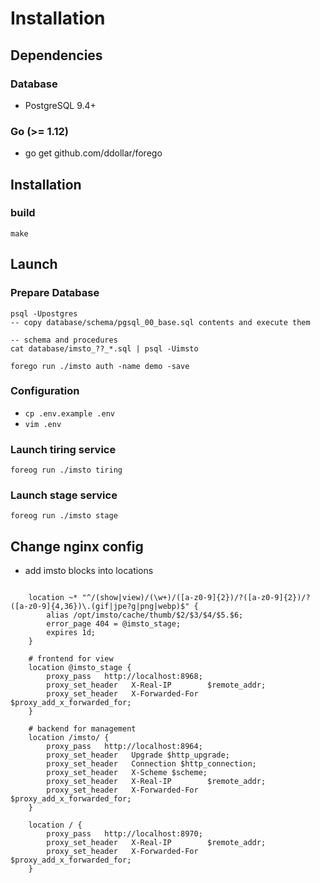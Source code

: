# Installation

## Dependencies

### Database

* PostgreSQL 9.4+

### Go (>= 1.12)

- go get github.com/ddollar/forego

## Installation

### build

    make


## Launch

### Prepare Database

~~~
psql -Upostgres
-- copy database/schema/pgsql_00_base.sql contents and execute them

-- schema and procedures
cat database/imsto_??_*.sql | psql -Uimsto

forego run ./imsto auth -name demo -save
~~~

### Configuration
- `cp .env.example .env`
- `vim .env`

### Launch tiring service
~~~
foreog run ./imsto tiring
~~~


### Launch stage service
~~~
foreog run ./imsto stage
~~~

## Change nginx config

- add imsto blocks into locations

~~~

	location ~* "^/(show|view)/(\w+)/([a-z0-9]{2})/?([a-z0-9]{2})/?([a-z0-9]{4,36})\.(gif|jpe?g|png|webp)$" {
		alias /opt/imsto/cache/thumb/$2/$3/$4/$5.$6;
		error_page 404 = @imsto_stage;
		expires 1d;
	}

	# frontend for view
	location @imsto_stage {
		proxy_pass   http://localhost:8968;
		proxy_set_header   X-Real-IP        $remote_addr;
		proxy_set_header   X-Forwarded-For  $proxy_add_x_forwarded_for;
	}

	# backend for management
	location /imsto/ {
		proxy_pass   http://localhost:8964;
        proxy_set_header   Upgrade $http_upgrade;
        proxy_set_header   Connection $http_connection;
        proxy_set_header   X-Scheme $scheme;
        proxy_set_header   X-Real-IP        $remote_addr;
        proxy_set_header   X-Forwarded-For  $proxy_add_x_forwarded_for;
	}

	location / {
		proxy_pass   http://localhost:8970;
		proxy_set_header   X-Real-IP        $remote_addr;
		proxy_set_header   X-Forwarded-For  $proxy_add_x_forwarded_for;
	}

~~~
